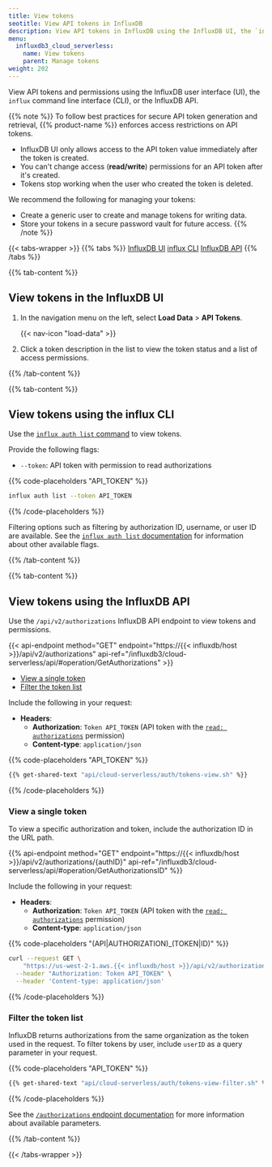 ```yaml
---
title: View tokens
seotitle: View API tokens in InfluxDB
description: View API tokens in InfluxDB using the InfluxDB UI, the `influx` CLI, or the InfluxDB API.
menu:
  influxdb3_cloud_serverless:
    name: View tokens
    parent: Manage tokens
weight: 202
---
```


View API tokens and permissions using the InfluxDB user interface (UI),
the `influx` command line interface (CLI), or the InfluxDB API.

{{% note %}}
To follow best practices for secure API token generation and retrieval, {{% product-name %}} enforces access restrictions on API tokens.
  - InfluxDB UI only allows access to the API token value immediately after the token is created.
  - You can't change access (**read/write**) permissions for an API token after it's created.
  - Tokens stop working when the user who created the token is deleted.

We recommend the following for managing your tokens:
- Create a generic user to create and manage tokens for writing data.
- Store your tokens in a secure password vault for future access.
{{% /note %}}

{{< tabs-wrapper >}}
{{% tabs %}}
[InfluxDB UI](#)
[influx CLI](#)
[InfluxDB API](#)
{{% /tabs %}}

<!---------------------------------- BEGIN UI --------------------------------->
{{% tab-content %}}

## View tokens in the InfluxDB UI

1.  In the navigation menu on the left, select **Load Data** > **API Tokens**.

    {{< nav-icon "load-data" >}}

2.  Click a token description in the list to view the token status and a list of
    access permissions.

{{% /tab-content %}}
<!----------------------------------- END UI ---------------------------------->

<!--------------------------------- BEGIN CLI --------------------------------->
{{% tab-content %}}

## View tokens using the influx CLI

Use the [`influx auth list` command](/influxdb3/cloud-serverless/reference/cli/influx/auth/list)
to view tokens.

Provide the following flags:

- `--token`: API token with permission to read authorizations

{{% code-placeholders "API_TOKEN" %}}
```sh
influx auth list --token API_TOKEN
```
{{% /code-placeholders %}}

Filtering options such as filtering by authorization ID, username, or user ID are available.
See the [`influx auth list` documentation](/influxdb3/cloud-serverless/reference/cli/influx/auth/list)
for information about other available flags.

{{% /tab-content %}}
<!---------------------------------- END CLI ---------------------------------->

<!--------------------------------- BEGIN API --------------------------------->
{{% tab-content %}}

## View tokens using the InfluxDB API

Use the `/api/v2/authorizations` InfluxDB API endpoint to view tokens and permissions.

{{< api-endpoint method="GET" endpoint="https://{{< influxdb/host >}}/api/v2/authorizations" api-ref="/influxdb3/cloud-serverless/api/#operation/GetAuthorizations" >}}

- [View a single token](#view-a-single-token)
- [Filter the token list](#filter-the-token-list)

Include the following in your request:

- **Headers**:
  - **Authorization**: `Token API_TOKEN`
    (API token with the [`read: authorizations`](/influxdb3/cloud-serverless/api/#operation/PostAuthorizations) permission)
  - **Content-type**: `application/json`

{{% code-placeholders "API_TOKEN" %}}
```sh
{{% get-shared-text "api/cloud-serverless/auth/tokens-view.sh" %}}
```
{{% /code-placeholders %}}

### View a single token

To view a specific authorization and token, include the authorization ID in the URL path.

{{% api-endpoint method="GET" endpoint="https://{{< influxdb/host >}}/api/v2/authorizations/{authID}" api-ref="/influxdb3/cloud-serverless/api/#operation/GetAuthorizationsID" %}}

Include the following in your request:

- **Headers**:
  - **Authorization**: `Token API_TOKEN`
    (API token with the [`read: authorizations`](/influxdb3/cloud-serverless/api/#operation/PostAuthorizations) permission)
  - **Content-type**: `application/json`

{{% code-placeholders "(API|AUTHORIZATION)_(TOKEN|ID)" %}}
```sh
curl --request GET \
	"https://us-west-2-1.aws.{{< influxdb/host >}}/api/v2/authorizations/AUTHORIZATION_ID" \
  --header "Authorization: Token API_TOKEN" \
  --header 'Content-type: application/json'
```
{{% /code-placeholders %}}

### Filter the token list

InfluxDB returns authorizations from the same organization as the token used in the request.
To filter tokens by user, include `userID` as a query parameter in your request.

{{% code-placeholders "API_TOKEN" %}}
```sh
{{% get-shared-text "api/cloud-serverless/auth/tokens-view-filter.sh" %}}
```
{{% /code-placeholders %}}

See the [`/authorizations` endpoint documentation](/influxdb3/cloud-serverless/api/#tag/Authorizations-(API-tokens))
for more information about available parameters.

{{% /tab-content %}}
<!---------------------------------- END API ---------------------------------->

{{< /tabs-wrapper >}}
